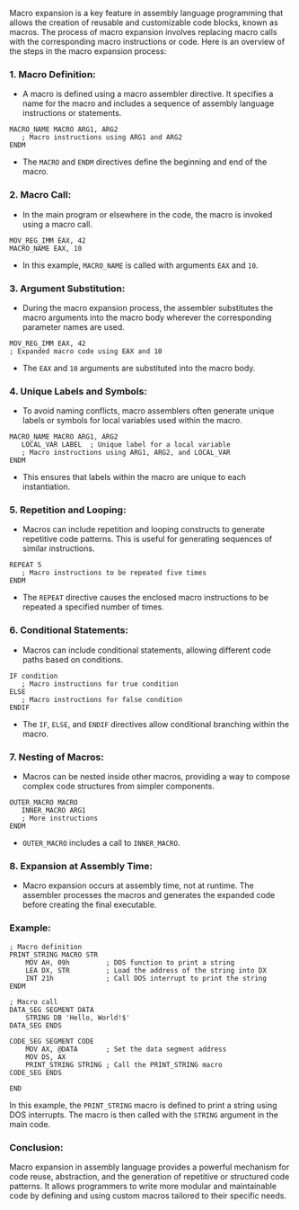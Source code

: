 Macro expansion is a key feature in assembly language programming that allows the creation of reusable and customizable code blocks, known as macros. The process of macro expansion involves replacing macro calls with the corresponding macro instructions or code. Here is an overview of the steps in the macro expansion process:

### 1. **Macro Definition:**

   - A macro is defined using a macro assembler directive. It specifies a name for the macro and includes a sequence of assembly language instructions or statements.
   
   ```assembly
   MACRO_NAME MACRO ARG1, ARG2
      ; Macro instructions using ARG1 and ARG2
   ENDM
   ```

   - The `MACRO` and `ENDM` directives define the beginning and end of the macro.

### 2. **Macro Call:**

   - In the main program or elsewhere in the code, the macro is invoked using a macro call.

   ```assembly
   MOV_REG_IMM EAX, 42
   MACRO_NAME EAX, 10
   ```

   - In this example, `MACRO_NAME` is called with arguments `EAX` and `10`.

### 3. **Argument Substitution:**

   - During the macro expansion process, the assembler substitutes the macro arguments into the macro body wherever the corresponding parameter names are used.
   
   ```assembly
   MOV_REG_IMM EAX, 42
   ; Expanded macro code using EAX and 10
   ```

   - The `EAX` and `10` arguments are substituted into the macro body.

### 4. **Unique Labels and Symbols:**

   - To avoid naming conflicts, macro assemblers often generate unique labels or symbols for local variables used within the macro.
   
   ```assembly
   MACRO_NAME MACRO ARG1, ARG2
      LOCAL_VAR LABEL  ; Unique label for a local variable
      ; Macro instructions using ARG1, ARG2, and LOCAL_VAR
   ENDM
   ```

   - This ensures that labels within the macro are unique to each instantiation.

### 5. **Repetition and Looping:**

   - Macros can include repetition and looping constructs to generate repetitive code patterns. This is useful for generating sequences of similar instructions.

   ```assembly
   REPEAT 5
      ; Macro instructions to be repeated five times
   ENDM
   ```

   - The `REPEAT` directive causes the enclosed macro instructions to be repeated a specified number of times.

### 6. **Conditional Statements:**

   - Macros can include conditional statements, allowing different code paths based on conditions.

   ```assembly
   IF condition
      ; Macro instructions for true condition
   ELSE
      ; Macro instructions for false condition
   ENDIF
   ```

   - The `IF`, `ELSE`, and `ENDIF` directives allow conditional branching within the macro.

### 7. **Nesting of Macros:**

   - Macros can be nested inside other macros, providing a way to compose complex code structures from simpler components.

   ```assembly
   OUTER_MACRO MACRO
      INNER_MACRO ARG1
      ; More instructions
   ENDM
   ```

   - `OUTER_MACRO` includes a call to `INNER_MACRO`.

### 8. **Expansion at Assembly Time:**

   - Macro expansion occurs at assembly time, not at runtime. The assembler processes the macros and generates the expanded code before creating the final executable.

### **Example:**

```assembly
; Macro definition
PRINT_STRING MACRO STR
    MOV AH, 09h         ; DOS function to print a string
    LEA DX, STR         ; Load the address of the string into DX
    INT 21h             ; Call DOS interrupt to print the string
ENDM

; Macro call
DATA_SEG SEGMENT DATA
    STRING DB 'Hello, World!$'
DATA_SEG ENDS

CODE_SEG SEGMENT CODE
    MOV AX, @DATA       ; Set the data segment address
    MOV DS, AX
    PRINT_STRING STRING ; Call the PRINT_STRING macro
CODE_SEG ENDS

END
```

In this example, the `PRINT_STRING` macro is defined to print a string using DOS interrupts. The macro is then called with the `STRING` argument in the main code.

### **Conclusion:**

Macro expansion in assembly language provides a powerful mechanism for code reuse, abstraction, and the generation of repetitive or structured code patterns. It allows programmers to write more modular and maintainable code by defining and using custom macros tailored to their specific needs.
